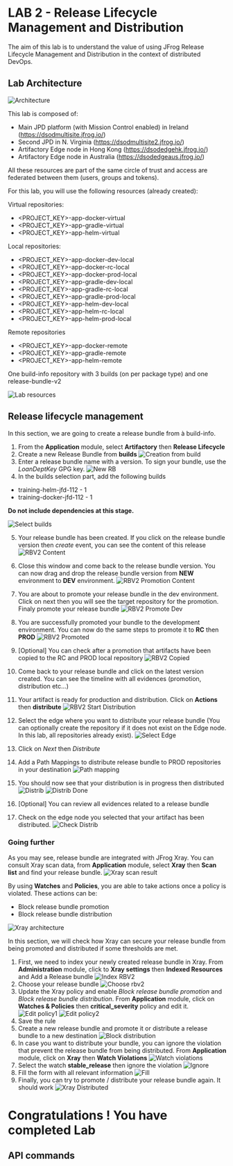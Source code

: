 # LAB 2 - Release Lifecycle Management and Distribution

The aim of this lab is to understand the value of using JFrog Release Lifecycle Management and Distribution in the context of distributed DevOps. 

## Lab Architecture

![Architecture](./assets/lab2_architecture.png)

This lab is composed of:

- Main JPD platform (with Mission Control enabled) in Ireland (https://dsodmultisite.jfrog.io/)
- Second JPD in N. Virginia (https://dsodmultisite2.jfrog.io/)
- Artifactory Edge node in Hong Kong (https://dsodedgehk.jfrog.io/)
- Artifactory Edge node in Australia (https://dsodedgeaus.jfrog.io/)

All these resources are part of the same circle of trust and access are federated between them (users, groups and tokens).

For this lab, you will use the following resources (already created):

Virtual repositories:
- <PROJECT_KEY>-app-docker-virtual
- <PROJECT_KEY>-app-gradle-virtual
- <PROJECT_KEY>-app-helm-virtual

Local repositories:
- <PROJECT_KEY>-app-docker-dev-local
- <PROJECT_KEY>-app-docker-rc-local
- <PROJECT_KEY>-app-docker-prod-local
- <PROJECT_KEY>-app-gradle-dev-local
- <PROJECT_KEY>-app-gradle-rc-local
- <PROJECT_KEY>-app-gradle-prod-local
- <PROJECT_KEY>-app-helm-dev-local
- <PROJECT_KEY>-app-helm-rc-local
- <PROJECT_KEY>-app-helm-prod-local

Remote repositories
- <PROJECT_KEY>-app-docker-remote
- <PROJECT_KEY>-app-gradle-remote
- <PROJECT_KEY>-app-helm-remote

One build-info repository with 3 builds (on per package type) and one release-bundle-v2 


![Lab resources](./assets/lab2_resources.png)

## Release lifecycle management

In this section, we are going to create a release bundle from à build-info. 

1. From the **Application** module, select **Artifactory** then **Release Lifecycle**
2. Create a new Release Bundle from **builds**
![Creation from build](./assets/create_rbv2_from_build.png)
3. Enter a release bundle name with a version. To sign your bundle, use the *LoanDeptKey* GPG key.
![New RB](./assets/lab2_new_rb.png)
4. In the builds selection part, add the following builds
   
- training-helm-jfd-112 - 1
- training-docker-jfd-112 - 1

**Do not include dependencies at this stage.**

![Select builds](./assets/lab2_rbv2_builds.png)

5. Your release bundle has been created. If you click on the release bundle version then *create* event, you can see the content of this release
![RBV2 Content](./assets/lab2_rbv2_content.png)

6. Close this window and come back to the release bundle version. You can now drag and drop the release bundle version from **NEW** environment to **DEV** environment.
![RBV2 Promotion Content](./assets/lab2_promotion_content.png)
7. You are about to promote your release bundle in the dev environment. Click on next then you will see the target repository for the promotion. Finaly promote your release bundle
![RBV2 Promote Dev](./assets/lab2_promote_to_dev.png)
8. You are successfully promoted your bundle to the development environment. You can now do the same steps to promote it to **RC** then **PROD**
![RBV2 Promoted](./assets/lab2_rbv2_promoted.png)
9. [Optional] You can check after a promotion that artifacts have been copied to the RC and PROD local repository
![RBV2 Copied](./assets/lab2_artifact_copied.png)
10. Come back to your release bundle and click on the latest version created. You can see the timeline with all evidences (promotion, distribution etc...)
11. Your artifact is ready for production and distribution. Click on **Actions** then **distribute**
![RBV2 Start Distribution](./assets/lab2_start_distribution.png)
11. Select the edge where you want to distribute your release bundle (You can optionally create the repository if it does not exist on the Edge node. In this lab, all repositories already exist).
![Select Edge](./assets/lab2_select_edge.png)
12. Click on *Next* then *Distribute*
13. Add a Path Mappings to distribute release bundle to PROD repositories in your destination
![Path mapping](./assets/lab2_path_mapping.png)
14. You should now see that your distribution is in progress then distributed
![Distrib](./assets/lab2_distrib_in_progress.png)
![Distrib Done](./assets/lab2_distrib_done.png)
14. [Optional] You can review all evidences related to a release bundle 
15. Check on the edge node you selected that your artifact has been distributed. 
![Check Distrib](./assets/lab2_check_distrib.png)


### Going further

As you may see, release bundle are integrated with JFrog Xray. You can consult Xray scan data, from **Application** module, select **Xray** then **Scan list** and find your release bundle.
![Xray scan result](./assets/lab2_xray_scan_result.png)

By using **Watches** and **Policies**, you are able to take actions once a policy is violated. These actions can be:

- Block release bundle promotion
- Block release bundle distribution

![Xray architecture](./assets/lab2_xray_architecture.png)

In this section, we will check how Xray can secure your release bundle from being promoted and distributed if some thresholds are met.

1. First, we need to index your newly created release bundle in Xray. From **Administration** module, click to **Xray settings** then **Indexed Resources** and Add a Release bundle
![Index RBV2](./assets/lab2_index_rbv2.png)
2. Choose your release bundle
![Choose rbv2](./assets/lab2_index_rbv22.png)
3. Update the Xray policy and enable *Block release bundle promotion* and *Block release bundle distribution*. From **Application** module, click on **Watches & Policies** then **critical_severity** policy and edit it. 
![Edit policy1](./assets/lab2_edit_policy1.png)
![Edit policy2](./assets/lab2_edit_policy2.png)
4. Save the rule
5. Create a new release bundle and promote it or distribute a release bundle to a new destination
![Block distribution](./assets/lab2_block_distribution.png)
6. In case you want to distribute your bundle, you can ignore the violation that prevent the release bundle from being distributed. From **Application** module, click on **Xray** then **Watch Violations**
![Watch violations](./assets/lab2_xray_watch_violation.png)
7. Select the watch **stable_release** then ignore the violation
![Ignore](./assets/lab2_ignore_violation.png)
8. Fill the form with all relevant information
![Fill](./assets/lab2_fill_form.png)
9. Finally, you can try to promote / distribute your release bundle again. It should work
![Xray Distributed](./assets/lab2_xray_distributed.png)
# Congratulations ! You have completed Lab

## API commands
